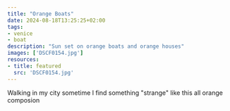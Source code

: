 ```yaml
---
title: "Orange Boats"
date: 2024-08-18T13:25:25+02:00
tags:
- venice
- boat
description: "Sun set on orange boats and orange houses"
images: ['DSCF0154.jpg']
resources:
- title: featured
  src: 'DSCF0154.jpg'
---
```


Walking in my city sometime I find something "strange" like this all orange composion
